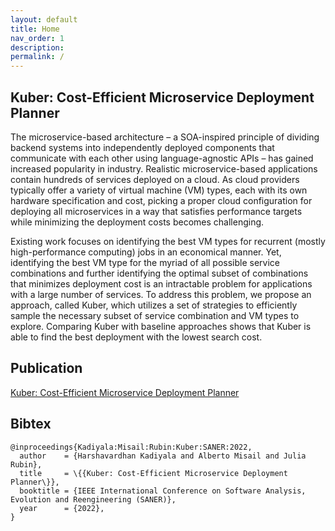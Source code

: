 ```yaml
---
layout: default
title: Home
nav_order: 1
description: 
permalink: /
---
```


## Kuber: Cost-Efficient Microservice Deployment Planner

The microservice-based architecture – a SOA-inspired principle of dividing backend systems into independently deployed components that communicate with each other using language-agnostic APIs – has gained increased popularity in industry. Realistic microservice-based applications contain hundreds of services deployed on a cloud. As cloud providers typically offer a variety of virtual machine (VM) types, each with its own hardware specification and cost, picking a proper cloud configuration for deploying all microservices in a way that satisfies performance targets while minimizing the deployment costs becomes challenging.

Existing work focuses on identifying the best VM types for recurrent (mostly high-performance computing) jobs in an economical manner. Yet, identifying the best VM type for the myriad
of all possible service combinations and further identifying the optimal subset of combinations that minimizes deployment cost is an intractable problem for applications with a large number of
services. To address this problem, we propose an approach, called Kuber, which utilizes a set of strategies to efficiently sample the necessary subset of service combination and VM types to explore.
Comparing Kuber with baseline approaches shows that Kuber is able to find the best deployment with the lowest search cost.

## Publication

[Kuber: Cost-Efficient Microservice Deployment Planner](https://people.ece.ubc.ca/mjulia/publications/Kuber_2022.pdf)

## Bibtex

```
@inproceedings{Kadiyala:Misail:Rubin:Kuber:SANER:2022,
  author    = {Harshavardhan Kadiyala and Alberto Misail and Julia Rubin},
  title     = \{{Kuber: Cost-Efficient Microservice Deployment Planner\}},
  booktitle = {IEEE International Conference on Software Analysis, Evolution and Reengineering (SANER)},
  year      = {2022},
}
```
